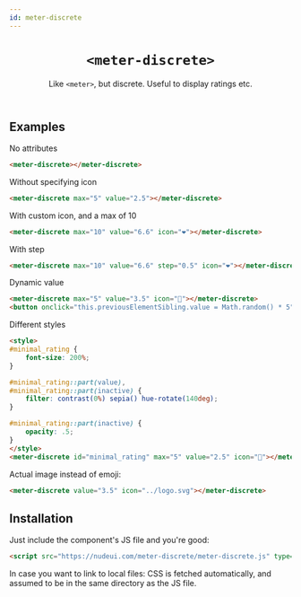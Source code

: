 ```yaml
---
id: meter-discrete
---
```


<header>

# `<meter-discrete>`

Like `<meter>`, but discrete. Useful to display ratings etc.

</header>

<main>

## Examples

No attributes

```html
<meter-discrete></meter-discrete>
```

Without specifying icon

```html
<meter-discrete max="5" value="2.5"></meter-discrete>
```

With custom icon, and a max of 10

```html
<meter-discrete max="10" value="6.6" icon="❤️"></meter-discrete>
```

With step

```html
<meter-discrete max="10" value="6.6" step="0.5" icon="❤️"></meter-discrete>
```

Dynamic value

```html
<meter-discrete max="5" value="3.5" icon="💩"></meter-discrete>
<button onclick="this.previousElementSibling.value = Math.random() * 5">Random value</button>
```

Different styles


```html
<style>
#minimal_rating {
	font-size: 200%;
}

#minimal_rating::part(value),
#minimal_rating::part(inactive) {
	filter: contrast(0%) sepia() hue-rotate(140deg);
}

#minimal_rating::part(inactive) {
	opacity: .5;
}
</style>
<meter-discrete id="minimal_rating" max="5" value="2.5" icon="💜"></meter-discrete>
```

Actual image instead of emoji:


```html
<meter-discrete value="3.5" icon="../logo.svg"></meter-discrete>
```

## Installation

Just include the component's JS file and you're good:

```html
<script src="https://nudeui.com/meter-discrete/meter-discrete.js" type="module"></script>
```

In case you want to link to local files: CSS is fetched automatically, and assumed to be in the same directory as the JS file.

</main>